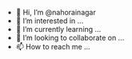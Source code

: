 - 👋 Hi, I’m @nahorainagar
- 👀 I’m interested in ...
- 🌱 I’m currently learning ...
- 💞️ I’m looking to collaborate on ...
- 📫 How to reach me ...

<!---
nahorainagar/nahorainagar is a ✨ special ✨ repository because its `README.md` (this file) appears on your GitHub profile.
You can click the Preview link to take a look at your changes.
--->
